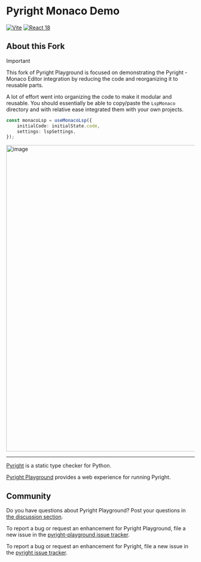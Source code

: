 # Pyright Monaco Demo

[![Vite](https://img.shields.io/badge/Vite-latest-646CFF?logo=vite)](https://vitejs.dev) [![React 18](https://img.shields.io/badge/React-18-61DAFB?logo=react)](https://react.dev)

## About this Fork

> [!IMPORTANT]
> This fork of Pyright Playground is focused on demonstrating the Pyright - Monaco Editor integration by reducing the code and reorganizing it to reusable parts.
>
> A lot of effort went into organizing the code to make it modular and reusable. You should essentially be able to copy/paste the `LspMonaco` directory and with relative ease integrated them with your own projects.

```typescript
const monacoLsp = useMonacoLsp({
    initialCode: initialState.code,
    settings: lspSettings,
});
```

<img width="820" alt="image" src="https://github.com/user-attachments/assets/bc999ed5-7f4a-488c-85fc-0a43a171ec23" />

---

[Pyright](https://github.com/Microsoft/pyright) is a static type checker for Python.

[Pyright Playground](https://pyright-play.net) provides a web experience for running Pyright.

## Community

Do you have questions about Pyright Playground? Post your questions in [the discussion section](https://github.com/erictraut/pyright-playground/discussions).

To report a bug or request an enhancement for Pyright Playground, file a new issue in the [pyright-playground issue tracker](https://github.com/erictraut/pyright-playground/issues).

To report a bug or request an enhancement for Pyright, file a new issue in the [pyright issue tracker](https://github.com/microsoft/pyright/issues).
